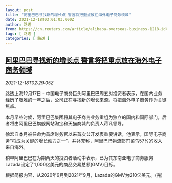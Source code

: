 ```yaml
---
layout: post
title: "阿里巴巴寻找新的增长点 誓言将把重点放在海外电子商务领域"
date: 2021-12-18T03:01:03.000Z
author: 路透
from: https://cn.reuters.com/article/alibaba-overseas-business-1218-idCNKBS2IX02B
tags: [ 路透 ]
categories: [ 路透 ]
---
```

<!--1639796463000-->
[阿里巴巴寻找新的增长点 誓言将把重点放在海外电子商务领域](https://cn.reuters.com/article/alibaba-overseas-business-1218-idCNKBS2IX02B)
------

<div>
<div><i>2021-12-18T02:29:05Z</i></div><p>路透上海12月17日 - 中国电子商务巨头阿里巴巴周五对投资者表示，在国内业务经历了艰难的一年之后，公司正在寻找新的增长来源，将把海外电子商务作为关键焦点。</p><p>本月早些时候，阿里巴巴集团将其电子商务业务重组为独立的国内和国际部门，后者将由阿里巴巴旗舰网站淘宝和天猫商城的负责人蒋凡领导。</p><p>徐宏自本月被任命为首席财务官以来首次公开发表重要讲话，他表示，国际电子商务“将成为关键的增长动力之一”，并补充称，阿里巴巴物流部门菜鸟57%的收入来自海外。</p><p>稍早阿里巴巴在为期两天的投资者活动中表示，已为其东南亚电子商务服务Lazada设定了1,000亿美元的商品交易总额(GMV)目标。</p><p>根据简报内容，从2020年9月到2021年9月，Lazada的GMV为210亿美元。(完)</p>
</div>
